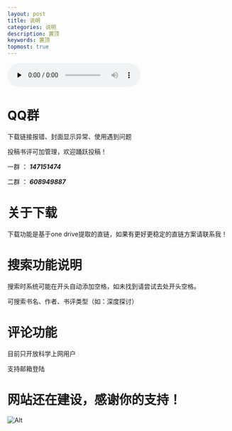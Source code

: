 ```yaml
---
layout: post
title: 说明
categories: 说明
description: 置顶
keywords: 置顶
topmost: true
---
```

​<audio id="audio" controls="" preload="none">
      <source id="mp3" src="https://link.jscdn.cn/1drv/aHR0cHM6Ly8xZHJ2Lm1zL3UvcyFBaGU2R2dNWmVFb2poQ1lSYTBfSjE0N2RZMWRBP2U9QzIwbEJR.mp3">
</audio>

# QQ群
下载链接报错、封面显示异常、使用遇到问题


投稿书评可加管理，欢迎踊跃投稿！

一群 ： ***147151474***

二群 ： ***608949887***

# 关于下载

下载功能是基于one drive提取的直链，如果有更好更稳定的直链方案请联系我！

# 搜索功能说明
搜索时系统可能在开头自动添加空格，如未找到请尝试去处开头空格。

可搜索书名、作者、书评类型（如：深度探讨）

# 评论功能

目前只开放科学上网用户

支持邮箱登陆


# 网站还在建设，感谢你的支持！

![Alt](https://i.loli.net/2021/08/29/tnhbec8NUWgmAq6.jpg)
